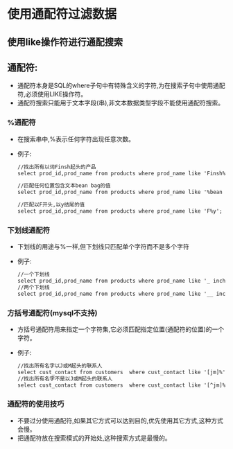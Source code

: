 # 使用通配符过滤数据

## 使用like操作符进行通配搜索

## 通配符:

- 通配符本身是SQL的where子句中有特殊含义的字符,为在搜索子句中使用通配符,必须使用LIKE操作符。
- 通配符搜索只能用于文本字段(串),非文本数据类型字段不能使用通配符搜索。

### %通配符

- 在搜索串中,%表示任何字符出现任意次数。
- 例子:

  ```txt
  //找出所有以词Finsh起头的产品
  select prod_id,prod_name from products where prod_name like 'Finsh%';

  //匹配任何位置包含文本bean bag的值
  select prod_id,prod_name from products where prod_name like '%bean bag %';

  //匹配以F开头,以y结尾的值
  select prod_id,prod_name from products where prod_name like 'F%y';
  ```

### 下划线通配符

- 下划线的用途与%一样,但下划线只匹配单个字符而不是多个字符

- 例子:

  ```txt
  //一个下划线
  select prod_id,prod_name from products where prod_name like '_ inch teddy bear';
  //两个下划线
  select prod_id,prod_name from products where prod_name like '__ inch teddy bear';
  ```

### 方括号通配符(mysql不支持)

- 方括号通配符用来指定一个字符集,它必须匹配指定位置(通配符的位置)的一个字符。

- 例子:

  ```txt
  //找出所有名字以J或M起头的联系人
  select cust_contact from customers  where cust_contact like '[jm]%' order by cust_contact;
  //找出所有名字不是以J或M起头的联系人
  select cust_contact from customers  where cust_contact like '[^jm]%' order by cust_contact;
  ```

### 通配符的使用技巧

- 不要过分使用通配符,如果其它方式可以达到目的,优先使用其它方式,这种方式会慢。
- 把通配符放在搜索模式的开始处,这种搜索方式是最慢的。
